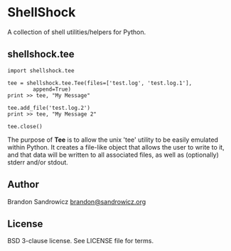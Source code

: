 ShellShock
==========

A collection of shell utilities/helpers for Python.

shellshock.tee
--------------

    import shellshock.tee

    tee = shellshock.tee.Tee(files=['test.log', 'test.log.1'],
            append=True)
    print >> tee, "My Message"

    tee.add_file('test.log.2')
    print >> tee, "My Message 2"

    tee.close()

The purpose of **Tee** is to allow the unix 'tee' utility to be
easily emulated within Python. It creates a file-like object that
allows the user to write to it, and that data will be written to
all associated files, as well as (optionally) stderr and/or
stdout.

Author
------

Brandon Sandrowicz <brandon@sandrowicz.org>

License
-------

BSD 3-clause license. See LICENSE file for terms.
